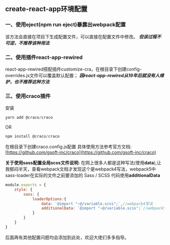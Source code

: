 ## create-react-app环境配置
### 一、使用eject(npm run eject)暴露出webpack配置
该方法会直接在项目下生成配置文件，可以直接在配置文件中修改。
***但该过程不可逆，不推荐该种用法***

### 二、使用插件react-app-rewired
react-app-rewired搭配插件customize-cra，在根目录下创建config-overrides.js文件可以覆盖默认配置；
***因react-app-rewired从19年后就没有人维护，也不推荐这种方法***

### 三、使用craco插件
安装
```powershell
yarn add @craco/craco
```
OR
```powershell
npm install @craco/craco
```

在根目录下创建craco.config.js配置
具体使用方法参考官方文档: [https://github.com/gsoft-inc/craco](https://github.com/gsoft-inc/craco)

**关于使用sass配置全局scss文件说明:**
在网上很多人都是这种写法(使用**data**),让我郁闷半天，查看webpack文档才发现这个是webpack4写法，webpack5中sass-loader在实际的文件之前要添加的 Sass / SCSS 代码使用**additionalData**

```javascript
module.exports = {
    style: {
        sass: {
            loaderOptions:{
                data: `@import "~@/variable.scss";`,//webpack4写法
                additionalData: `@import "~@/variable.scss";`//webpack5写法
            }
        }
    }
}
```

后面再有其他配置问题均会添加到此处，欢迎大佬们多多指导。